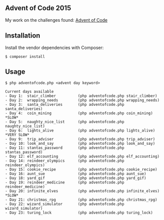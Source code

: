## Advent of Code 2015

My work on the challenges found: [Advent of Code](http://adventofcode.com/)

## Installation

Install the vendor dependencies with Composer:

    $ composer install

## Usage

    $ php adventofcode.php <advent day keyword>
    
    Current days available
    - Day 1:  stair_climber          (php adventofcode.php stair_climber)
    - Day 2:  wrapping_needs         (php adventofcode.php wrapping_needs)
    - Day 3:  santa_deliveries       (php adventofcode.php santa_deliveries)
    - Day 4:  coin_mining            (php adventofcode.php coin_mining)         *SLOW*
    - Day 5:  naughty_nice_list      (php adventofcode.php naughty_nice_list)
    - Day 6:  lights_alive           (php adventofcode.php lights_alive)        *VERY SLOW*
    - Day 9:  trip_adviser           (php adventofcode.php trip_adviser)
    - Day 10: look_and_say           (php adventofcode.php look_and_say)
    - Day 11: stantas_password       (php adventofcode.php stantas_password)
    - Day 12: elf_accounting         (php adventofcode.php elf_accounting)
    - Day 14: reindeer_olympics      (php adventofcode.php reindeer_olympics)
    - Day 15: cookie_recipe          (php adventofcode.php cookie_recipe)
    - Day 16: aunt_sue               (php adventofcode.php aunt_sue)
    - Day 18: yard_gif               (php adventofcode.php yard_gif)
    - Day 19: reindeer_medicine      (php adventofcode.php reindeer_medicine)
    - Day 20: infinite_elves         (php adventofcode.php infinite_elves)      *SLOW*
    - Day 21: christmas_rpg          (php adventofcode.php christmas_rpg)
    - Day 22: wizard_simulator       (php adventofcode.php wizard_simulator)
    - Day 23: turing_lock            (php adventofcode.php turing_lock)
    